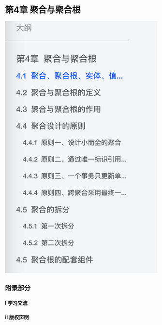 # 第4章 聚合与聚合根


![目录](/images/preview/4.png)

## 附录部分

### Ⅰ 学习交流
<!--@include: contact.md-->

### Ⅱ 版权声明
<!--@include: copyright-notice.md-->
